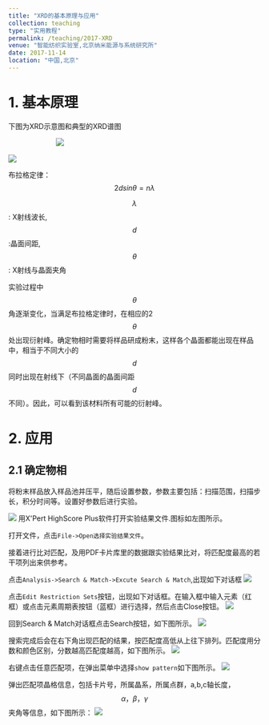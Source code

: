 ```yaml
---
title: "XRD的基本原理与应用"
collection: teaching
type: "实用教程"
permalink: /teaching/2017-XRD
venue: "智能纺织实验室,北京纳米能源与系统研究所"
date: 2017-11-14
location: "中国,北京"
---
```


<script type="text/javascript" src="http://cdn.mathjax.org/mathjax/latest/MathJax.js?config=default"></script>

# 1. 基本原理
下图为XRD示意图和典型的XRD谱图

&nbsp; &nbsp; &nbsp; &nbsp; &nbsp; &nbsp; &nbsp; &nbsp; &nbsp; &nbsp; &nbsp; &nbsp; ![](https://gss1.bdstatic.com/9vo3dSag_xI4khGkpoWK1HF6hhy/baike/c0%3Dbaike80%2C5%2C5%2C80%2C26/sign=e10c0985afefce1bfe26c098ce3898bb/024f78f0f736afc308d27516bb19ebc4b64512e2.jpg)

![](https://gss0.baidu.com/94o3dSag_xI4khGko9WTAnF6hhy/zhidao/pic/item/9358d109b3de9c82b9a3f2326d81800a18d8434c.jpg)

布拉格定律：$$2dsin\theta=n\lambda$$

$$\lambda$$: X射线波长, $$d$$:晶面间距, $$\theta$$: X射线与晶面夹角

实验过程中$$\theta$$角逐渐变化，当满足布拉格定律时，在相应的2$$\theta$$处出现衍射峰。确定物相时需要将样品研成粉末，这样各个晶面都能出现在样品中，相当于不同大小的$$d$$同时出现在射线下（不同晶面的晶面间距$$d$$不同）。因此，可以看到该材料所有可能的衍射峰。

# 2. 应用

## 2.1 确定物相
将粉末样品放入样品池并压平，随后设置参数，参数主要包括：扫描范围，扫描步长，积分时间等。设置好参数后进行实验。

![](../2017-XRD-images/icon.png )
用X'Pert HighScore Plus软件打开实验结果文件.图标如左图所示。

打开文件，点击`File->Open选择实验结果文件`。

接着进行比对匹配，及用PDF卡片库里的数据跟实验结果比对，将匹配度最高的若干项列出来供参考。

点击`Analysis->Search & Match->Excute Search & Match`,出现如下对话框
![](../2017-XRD-images/search.png)

点击`Edit Restriction Sets`按钮，出现如下对话框。在输入框中输入元素（红框）或点击元素周期表按钮（蓝框）进行选择，然后点击Close按钮。
![](../2017-XRD-images/periodic.png)

回到Search & Match对话框点击Search按钮，如下图所示。
![](../2017-XRD-images/search2.png)

搜索完成后会在右下角出现匹配的结果，按匹配度高低从上往下排列。匹配度用分数和颜色区别，分数越高匹配度越高，如下图所示。
![](../2017-XRD-images/result.png)

右键点击任意匹配项，在弹出菜单中选择`show pattern`如下图所示。
![](../2017-XRD-images/pattern.png)

弹出匹配项晶格信息，包括卡片号，所属晶系，所属点群，a,b,c轴长度，$$\alpha，\beta，\gamma$$夹角等信息，如下图所示：
![](../2017-XRD-images/pattern2.png)



